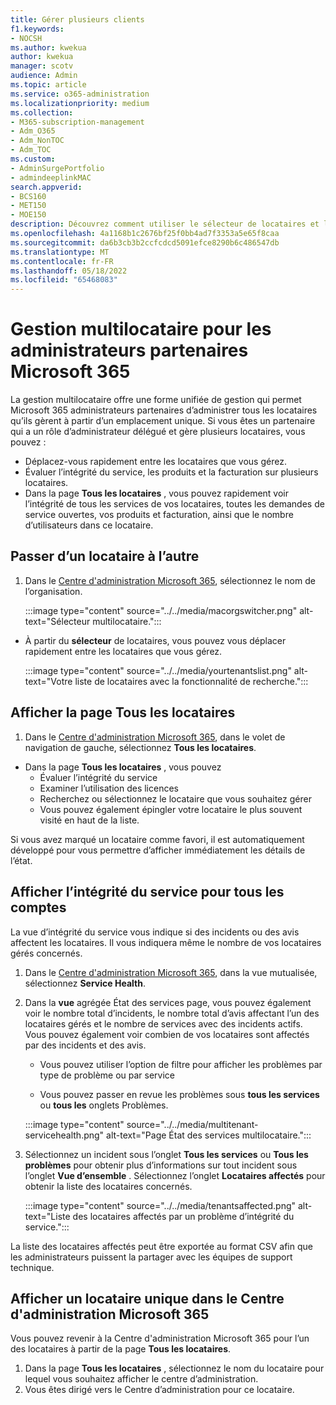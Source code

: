 ```yaml
---
title: Gérer plusieurs clients
f1.keywords:
- NOCSH
ms.author: kwekua
author: kwekua
manager: scotv
audience: Admin
ms.topic: article
ms.service: o365-administration
ms.localizationpriority: medium
ms.collection:
- M365-subscription-management
- Adm_O365
- Adm_NonTOC
- Adm_TOC
ms.custom:
- AdminSurgePortfolio
- admindeeplinkMAC
search.appverid:
- BCS160
- MET150
- MOE150
description: Découvrez comment utiliser le sélecteur de locataires et les vues multilocataires qui vous permettent de gérer les locataires à partir d’un emplacement unique.
ms.openlocfilehash: 4a1168b1c2676bf25f0bb4ad7f3353a5e65f8caa
ms.sourcegitcommit: da6b3cb3b2ccfcdcd5091efce8290b6c486547db
ms.translationtype: MT
ms.contentlocale: fr-FR
ms.lasthandoff: 05/18/2022
ms.locfileid: "65468083"
---
```

# <a name="multi-tenant-management-for-microsoft-365-partner-admins"></a>Gestion multilocataire pour les administrateurs partenaires Microsoft 365

La gestion multilocataire offre une forme unifiée de gestion qui permet Microsoft 365 administrateurs partenaires d’administrer tous les locataires qu’ils gèrent à partir d’un emplacement unique. Si vous êtes un partenaire qui a un rôle d’administrateur délégué et gère plusieurs locataires, vous pouvez :

- Déplacez-vous rapidement entre les locataires que vous gérez.
- Évaluer l’intégrité du service, les produits et la facturation sur plusieurs locataires.
- Dans la page **Tous les locataires** , vous pouvez rapidement voir l’intégrité de tous les services de vos locataires, toutes les demandes de service ouvertes, vos produits et facturation, ainsi que le nombre d’utilisateurs dans ce locataire.

## <a name="move-between-tenants"></a>Passer d’un locataire à l’autre

1. Dans le <a href="https://go.microsoft.com/fwlink/p/?linkid=2024339" target="_blank">Centre d'administration Microsoft 365</a>, sélectionnez le nom de l’organisation.

    :::image type="content" source="../../media/macorgswitcher.png" alt-text="Sélecteur multilocataire.":::

- À partir du **sélecteur** de locataires, vous pouvez vous déplacer rapidement entre les locataires que vous gérez.

    :::image type="content" source="../../media/yourtenantslist.png" alt-text="Votre liste de locataires avec la fonctionnalité de recherche.":::

## <a name="view-all-tenants-page"></a>Afficher la page Tous les locataires

1. Dans le <a href="https://go.microsoft.com/fwlink/p/?linkid=2024339" target="_blank">Centre d'administration Microsoft 365</a>, dans le volet de navigation de gauche, sélectionnez **Tous les locataires**.
- Dans la page **Tous les locataires** , vous pouvez
  - Évaluer l’intégrité du service
  - Examiner l’utilisation des licences
  - Recherchez ou sélectionnez le locataire que vous souhaitez gérer
  - Vous pouvez également épingler votre locataire le plus souvent visité en haut de la liste.

Si vous avez marqué un locataire comme favori, il est automatiquement développé pour vous permettre d’afficher immédiatement les détails de l’état.

## <a name="view-service-health-for-all-accounts"></a>Afficher l’intégrité du service pour tous les comptes

La vue d’intégrité du service vous indique si des incidents ou des avis affectent les locataires. Il vous indiquera même le nombre de vos locataires gérés concernés.

1. Dans le <a href="https://go.microsoft.com/fwlink/p/?linkid=2024339" target="_blank">Centre d'administration Microsoft 365</a>, dans la vue mutualisée, sélectionnez **Service Health**.
2. Dans la **vue** agrégée État des services page, vous pouvez également voir le nombre total d’incidents, le nombre total d’avis affectant l’un des locataires gérés et le nombre de services avec des incidents actifs. Vous pouvez également voir combien de vos locataires sont affectés par des incidents et des avis.

    - Vous pouvez utiliser l’option de filtre pour afficher les problèmes par type de problème ou par service

    - Vous pouvez passer en revue les problèmes sous **tous les services** ou **tous les** onglets Problèmes.

    :::image type="content" source="../../media/multitenant-servicehealth.png" alt-text="Page État des services multilocataire.":::
1. Sélectionnez un incident sous l’onglet **Tous les services** ou **Tous les problèmes** pour obtenir plus d’informations sur tout incident sous l’onglet **Vue d’ensemble** . Sélectionnez l’onglet **Locataires affectés** pour obtenir la liste des locataires concernés.

    :::image type="content" source="../../media/tenantsaffected.png" alt-text="Liste des locataires affectés par un problème d’intégrité du service.":::

La liste des locataires affectés peut être exportée au format CSV afin que les administrateurs puissent la partager avec les équipes de support technique.

## <a name="view-a-single-tenant-in-the-microsoft-365-admin-center"></a>Afficher un locataire unique dans le Centre d'administration Microsoft 365

Vous pouvez revenir à la Centre d'administration Microsoft 365 pour l’un des locataires à partir de la page **Tous les locataires**.

1. Dans la page **Tous les locataires** , sélectionnez le nom du locataire pour lequel vous souhaitez afficher le centre d’administration.
2. Vous êtes dirigé vers le Centre d’administration pour ce locataire.
